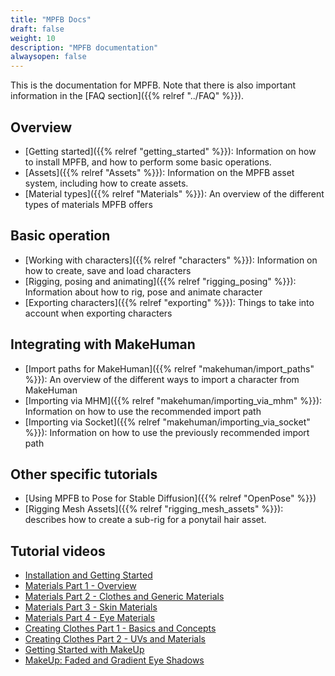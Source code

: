 ```yaml
---
title: "MPFB Docs"
draft: false
weight: 10
description: "MPFB documentation"
alwaysopen: false
---
```


This is the documentation for MPFB. Note that there is also important information in the [FAQ section]({{% relref "../FAQ" %}}).

## Overview

* [Getting started]({{% relref "getting_started" %}}): Information on how to install MPFB, and how to perform some basic operations.
* [Assets]({{% relref "Assets" %}}): Information on the MPFB asset system, including how to create assets.
* [Material types]({{% relref "Materials" %}}): An overview of the different types of materials MPFB offers

## Basic operation

* [Working with characters]({{% relref "characters" %}}): Information on how to create, save and load characters
* [Rigging, posing and animating]({{% relref "rigging_posing" %}}): Information about how to rig, pose and animate character
* [Exporting characters]({{% relref "exporting" %}}): Things to take into account when exporting characters

## Integrating with MakeHuman

* [Import paths for MakeHuman]({{% relref "makehuman/import_paths" %}}): An overview of the different ways to import a character from MakeHuman
* [Importing via MHM]({{% relref "makehuman/importing_via_mhm" %}}): Information on how to use the recommended import path
* [Importing via Socket]({{% relref "makehuman/importing_via_socket" %}}): Information on how to use the previously recommended import path

## Other specific tutorials

* [Using MPFB to Pose for Stable Diffusion]({{% relref "OpenPose" %}})
* [Rigging Mesh Assets]({{% relref "rigging_mesh_assets" %}}): describes how to create a sub-rig for a ponytail hair asset.

## Tutorial videos

* [Installation and Getting Started](https://www.youtube.com/watch?v=FNeiLDH_lnw)
* [Materials Part 1 - Overview](https://www.youtube.com/watch?v=g_2bkrCZ10Y)
* [Materials Part 2 - Clothes and Generic Materials](https://www.youtube.com/watch?v=ssl9ZzKuzQs)
* [Materials Part 3 - Skin Materials](https://www.youtube.com/watch?v=7_Y5Dp6Z36o)
* [Materials Part 4 - Eye Materials](https://www.youtube.com/watch?v=-pIzZ0Cj_QU)
* [Creating Clothes Part 1 - Basics and Concepts](https://www.youtube.com/watch?v=b5AA5nlelxc)
* [Creating Clothes Part 2 - UVs and Materials](https://www.youtube.com/watch?v=V_YZLVE9hOU)
* [Getting Started with MakeUp](https://www.youtube.com/watch?v=I1nkjWgddNE)
* [MakeUp: Faded and Gradient Eye Shadows](https://www.youtube.com/watch?v=nHDYdzv8ky0)


